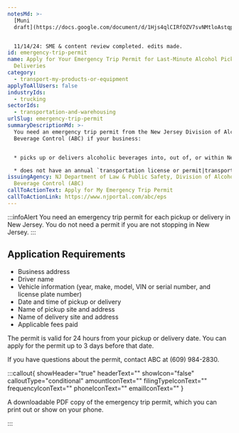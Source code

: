 ```yaml
---
notesMd: >-
  [Muni
  draft](https://docs.google.com/document/d/1Hjs4qlCIRfOZV7svNMtloAstqp2a2UGJBt5XNnbbfao/edit)


  11/14/24: SME & content review completed. edits made.
id: emergency-trip-permit
name: Apply for Your Emergency Trip Permit for Last-Minute Alcohol Pickups or
  Deliveries
category:
  - transport-my-products-or-equipment
applyToAllUsers: false
industryIds:
  - trucking
sectorIds:
  - transportation-and-warehousing
urlSlug: emergency-trip-permit
summaryDescriptionMd: >-
  You need an emergency trip permit from the New Jersey Division of Alcoholic
  Beverage Control (ABC) if your business:


  * picks up or delivers alcoholic beverages into, out of, or within New Jersey

  * does not have an annual `transportation license or permit|transportation-license-permit`
issuingAgency: NJ Department of Law & Public Safety, Division of Alcoholic
  Beverage Control (ABC)
callToActionText: Apply for My Emergency Trip Permit
callToActionLink: https://www.njportal.com/abc/eps
---
```

:::infoAlert 
 You need an emergency trip permit for each pickup or delivery in New Jersey. You do not need a permit if you are not stopping in New Jersey.
:::

## Application Requirements

* Business address
* Driver name
* Vehicle information (year, make, model, VIN or serial number, and license plate number)
* Date and time of pickup or delivery
* Name of pickup site and address
* Name of delivery site and address
* Applicable fees paid

The permit is valid for 24 hours from your pickup or delivery date. You can apply for the permit up to 3 days before that date.

If you have questions about the permit, contact ABC at (609) 984-2830.

:::callout{ showHeader="true" headerText="" showIcon="false" calloutType="conditional" amountIconText="" filingTypeIconText="" frequencyIconText="" phoneIconText="" emailIconText="" }

A downloadable PDF copy of the emergency trip permit, which you can print out or show on your phone.

:::